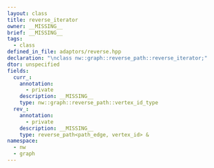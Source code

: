 ```yaml
---
layout: class
title: reverse_iterator
owner: __MISSING__
brief: __MISSING__
tags:
  - class
defined_in_file: adaptors/reverse.hpp
declaration: "\nclass nw::graph::reverse_path::reverse_iterator;"
dtor: unspecified
fields:
  curr_:
    annotation:
      - private
    description: __MISSING__
    type: nw::graph::reverse_path::vertex_id_type
  rev_:
    annotation:
      - private
    description: __MISSING__
    type: reverse_path<path_edge, vertex_id> &
namespace:
  - nw
  - graph
---
```


